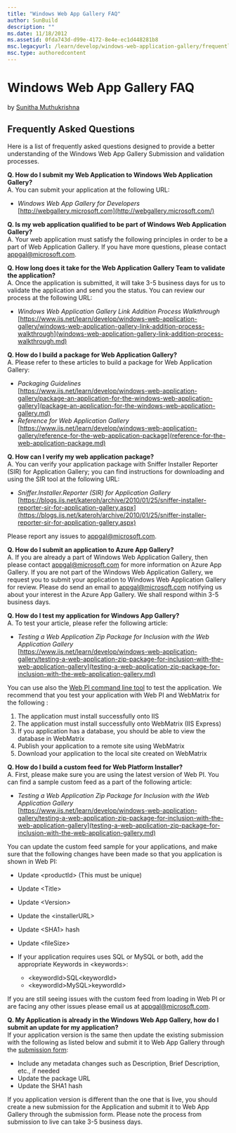 ```yaml
---
title: "Windows Web App Gallery FAQ"
author: SunBuild
description: ""
ms.date: 11/18/2012
ms.assetid: 0fda743d-d99e-4172-8e4e-ec1d448281b8
msc.legacyurl: /learn/develop/windows-web-application-gallery/frequently-asked-questions
msc.type: authoredcontent
---
```

Windows Web App Gallery FAQ
====================
by [Sunitha Muthukrishna](https://github.com/SunBuild)

## Frequently Asked Questions

Here is a list of frequently asked questions designed to provide a better understanding of the Windows Web App Gallery Submission and validation processes.

**Q. How do I submit my Web Application to Windows Web Application Gallery?**   
 A. You can submit your application at the following URL:

- *Windows Web App Gallery for Developers*  
    [http://webgallery.microsoft.com](http://webgallery.microsoft.com/)

**Q. Is my web application qualified to be part of Windows Web Application Gallery?**  
 A. Your web application must satisfy the following principles in order to be a part of Web Application Gallery. If you have more questions, please contact [appgal@microsoft.com](mailto:appgal@microsoft.com).

**Q. How long does it take for the Web Application Gallery Team to validate the application?**  
 A. Once the application is submitted, it will take 3-5 business days for us to validate the application and send you the status. You can review our process at the following URL:

- *Windows Web Application Gallery Link Addition Process Walkthrough*  
    [https://www.iis.net/learn/develop/windows-web-application-gallery/windows-web-application-gallery-link-addition-process-walkthrough](windows-web-application-gallery-link-addition-process-walkthrough.md)

**Q. How do I build a package for Web Application Gallery?**  
 A. Please refer to these articles to build a package for Web Application Gallery:

- *Packaging Guidelines*  
    [https://www.iis.net/learn/develop/windows-web-application-gallery/package-an-application-for-the-windows-web-application-gallery](package-an-application-for-the-windows-web-application-gallery.md)
- *Reference for Web Application Gallery*  
    [https://www.iis.net/learn/develop/windows-web-application-gallery/reference-for-the-web-application-package](reference-for-the-web-application-package.md)

**Q. How can I verify my web application package?**  
 A. You can verify your application package with Sniffer Installer Reporter (SIR) for Application Gallery; you can find instructions for downloading and using the SIR tool at the following URL:

- *Sniffer.Installer.Reporter (SIR) for Application Gallery*  
    [https://blogs.iis.net/kateroh/archive/2010/01/25/sniffer-installer-reporter-sir-for-application-gallery.aspx](https://blogs.iis.net/kateroh/archive/2010/01/25/sniffer-installer-reporter-sir-for-application-gallery.aspx)

Please report any issues to [appgal@microsoft.com](mailto:appgal@microsoft.com).

**Q. How do I submit an application to Azure App Gallery?**  
 A. If you are already a part of Windows Web Application Gallery, then please contact [appgal@microsoft.com](mailto:appgal@microsoft.com) for more information on Azure App Gallery. If you are not part of the Windows Web Application Gallery, we request you to submit your application to Windows Web Application Gallery for review. Please do send an email to [appgal@microsoft.com](mailto:appgal@microsoft.com) notifying us about your interest in the Azure App Gallery. We shall respond within 3-5 business days.

**Q. How do I test my application for Windows App Gallery?**  
 A. To test your article, please refer the following article:

- *Testing a Web Application Zip Package for Inclusion with the Web Application Gallery*  
    [https://www.iis.net/learn/develop/windows-web-application-gallery/testing-a-web-application-zip-package-for-inclusion-with-the-web-application-gallery](testing-a-web-application-zip-package-for-inclusion-with-the-web-application-gallery.md)

You can use also the [Web PI command line tool](https://blogs.iis.net/satishl/archive/2011/01/26/webpi-command-line.aspx) to test the application. We recommend that you test your application with Web PI and WebMatrix for the following :

1. The application must install successfully onto IIS
2. The application must install successfully onto WebMatrix (IIS Express)
3. If you application has a database, you should be able to view the database in WebMatrix
4. Publish your application to a remote site using WebMatrix
5. Download your application to the local site created on WebMatrix

**Q. How do I build a custom feed for Web Platform Installer?**  
 A. First, please make sure you are using the latest version of Web PI. You can find a sample custom feed as a part of the following article:

- *Testing a Web Application Zip Package for Inclusion with the Web Application Gallery*  
    [https://www.iis.net/learn/develop/windows-web-application-gallery/testing-a-web-application-zip-package-for-inclusion-with-the-web-application-gallery](testing-a-web-application-zip-package-for-inclusion-with-the-web-application-gallery.md)

You can update the custom feed sample for your applications, and make sure that the following changes have been made so that you application is shown in Web PI:

- Update &lt;productId&gt; (This must be unique)
- Update &lt;Title&gt;
- Update &lt;Version&gt;
- Update the &lt;installerURL&gt;
- Update &lt;SHA1&gt; hash
- Update &lt;fileSize&gt;
- If your application requires uses SQL or MySQL or both, add the appropriate Keywords in &lt;keywords&gt;:

    - &lt;keywordId&gt;SQL&lt;keywordId&gt;
    - &lt;keywordId&gt;MySQL&gt;keywordId&gt;

If you are still seeing issues with the custom feed from loading in Web PI or are facing any other issues please email us at [appgal@microsoft.com](mailto:appgal@microsoft.com).

**Q. My Application is already in the Windows Web App Gallery, how do I submit an update for my application?**  
 If your application version is the same then update the existing submission with the following as listed below and submit it to Web App Gallery through the [submission form](https://www.microsoft.com/web/gallery/submit.aspx):

- Include any metadata changes such as Description, Brief Description, etc., if needed
- Update the package URL
- Update the SHA1 hash

If you application version is different than the one that is live, you should create a new submission for the Application and submit it to Web App Gallery through the submission form. Please note the process from submission to live can take 3-5 business days.